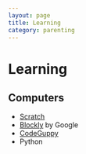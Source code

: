 ```yaml
---
layout: page
title: Learning
category: parenting
---
```


# Learning

## Computers

- [Scratch](https://scratch.mit.edu)
- [Blockly](https://developers.google.com/blockly/) by Google
- [CodeGuppy](https://codeguppy.com/)
- Python

